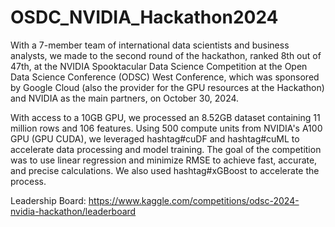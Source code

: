 # OSDC_NVIDIA_Hackathon2024

With a 7-member team of international data scientists and business analysts, we made to the second round of the hackathon, ranked 8th out of 47th, at the NVIDIA Spooktacular Data Science Competition at the Open Data Science Conference (ODSC) West Conference, which was sponsored by Google Cloud (also the provider for the GPU resources at the Hackathon) and NVIDIA as the main partners, on October 30, 2024. 

With access to a 10GB GPU, we processed an 8.52GB dataset containing 11 million rows and 106 features. Using 500 compute units from NVIDIA's A100 GPU (GPU CUDA), we leveraged hashtag#cuDF and hashtag#cuML to accelerate data processing and model training. The goal of the competition was to use linear regression and minimize RMSE to achieve fast, accurate, and precise calculations. We also used hashtag#xGBoost to accelerate the process.

Leadership Board: <link>https://www.kaggle.com/competitions/odsc-2024-nvidia-hackathon/leaderboard</link>
